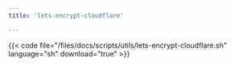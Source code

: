 ```yaml
---
title: 'lets-encrypt-cloudflare'

---
```


{{< code file="/files/docs/scripts/utils/lets-encrypt-cloudflare.sh" language="sh" download="true" >}}
